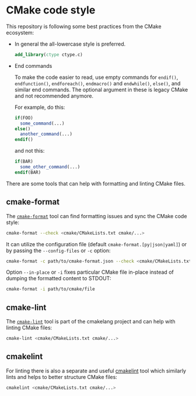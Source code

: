 # CMake code style

This repository is following some best practices from the CMake ecosystem:

* In general the all-lowercase style is preferred.

  ```cmake
  add_library(ctype ctype.c)
  ```

* End commands

  To make the code easier to read, use empty commands for `endif()`,
  `endfunction()`, `endforeach()`, `endmacro()` and `endwhile()`, `else()`, and
  similar end commands. The optional argument in these is legacy CMake and not
  recommended anymore.

  For example, do this:

  ```cmake
  if(FOO)
    some_command(...)
  else()
    another_command(...)
  endif()
  ```

  and not this:

  ```cmake
  if(BAR)
    some_other_command(...)
  endif(BAR)
  ```

There are some tools that can help with formatting and linting CMake files.

## cmake-format

The [`cmake-format`](https://cmake-format.readthedocs.io/en/latest/) tool can
find formatting issues and sync the CMake code style:

```sh
cmake-format --check <cmake/CMakeLists.txt cmake/...>
```

It can utilize the configuration file (default `cmake-format.[py|json|yaml]`) or
by passing the `--config-files` or `-c` option:

```sh
cmake-format -c path/to/cmake-format.json --check <cmake/CMakeLists.txt cmake/...>
```

Option `--in-place` or `-i` fixes particular CMake file in-place instead of
dumping the formatted content to STDOUT:

```sh
cmake-format -i path/to/cmake/file
```

## cmake-lint

The [`cmake-lint`](https://cmake-format.readthedocs.io/en/latest/cmake-lint.html)
tool is part of the cmakelang project and can help with linting CMake files:

```sh
cmake-lint <cmake/CMakeLists.txt cmake/...>
```

## cmakelint

For linting there is also a separate and useful
[cmakelint](https://github.com/cmake-lint/cmake-lint) tool which similarly lints
and helps to better structure CMake files:

```sh
cmakelint <cmake/CMakeLists.txt cmake/...>
```
